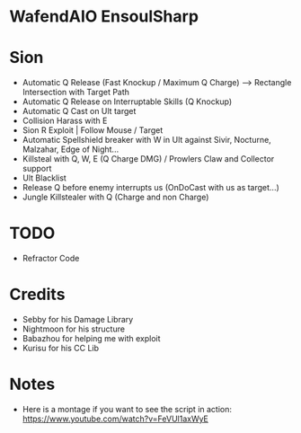 # WafendAIO EnsoulSharp

# Sion
- Automatic Q Release (Fast Knockup / Maximum Q Charge) --> Rectangle Intersection with Target Path
- Automatic Q Release on Interruptable Skills (Q Knockup)
- Automatic Q Cast on Ult target
- Collision Harass with E
- Sion R Exploit | Follow Mouse / Target
- Automatic Spellshield breaker with W in Ult against Sivir, Nocturne, Malzahar, Edge of Night...
- Killsteal with Q, W, E (Q Charge DMG) / Prowlers Claw and Collector support
- Ult Blacklist
- Release Q before enemy interrupts us (OnDoCast with us as target...) 
- Jungle Killstealer with Q (Charge and non Charge)

# TODO
- Refractor Code


# Credits
- Sebby for his Damage Library
- Nightmoon for his structure
- Babazhou for helping me with exploit
- Kurisu for his CC Lib


# Notes
- Here is a montage if you want to see the script in action: https://www.youtube.com/watch?v=FeVUl1axWyE

